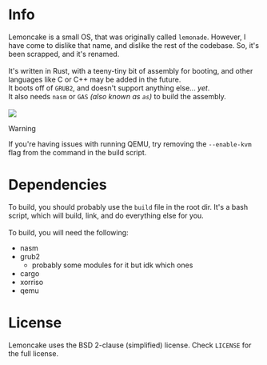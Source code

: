# Info
Lemoncake is a small OS, that was originally called `lemonade`. However, I have come to dislike that name, and dislike the rest of the codebase. So, it's been scrapped, and it's renamed.\
\
It's written in Rust, with a teeny-tiny bit of assembly for booting, and other languages like C or C++ may be added in the future.\
It boots off of `GRUB2`, and doesn't support anything else... *yet*.\
It also needs `nasm` or `GAS` *(also known as `as`)* to build the assembly.\
\
[![](https://tokei.rs/b1/github/SniverDaBest/lemoncake)](https://github.com/SniverDaBest/lemoncake)

>[!WARNING]
> If you're having issues with running QEMU, try removing the `--enable-kvm` flag from the command in the build script.

# Dependencies
To build, you should probably use the `build` file in the root dir. It's a bash script, which will build, link, and do everything else for you.\
\
To build, you will need the following:
- nasm
- grub2
    - probably some modules for it but idk which ones
- cargo
- xorriso
- qemu
<!-- END OF LIST><!-->

# License
Lemoncake uses the BSD 2-clause (simplified) license. Check `LICENSE` for the full license.
